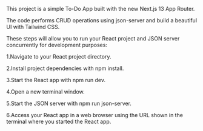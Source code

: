 This project is a simple To-Do App built with the new Next.js 13 App Router. 

The code performs CRUD operations using json-server and build a beautiful UI with Tailwind CSS.


These steps will allow you to run your React project and JSON server concurrently for development purposes:

1.Navigate to your React project directory.

2.Install project dependencies with npm install.

3.Start the React app with npm run dev.

4.Open a new terminal window.

5.Start the JSON server with npm run json-server.

6.Access your React app in a web browser using the URL shown in the terminal where you started the React app.
